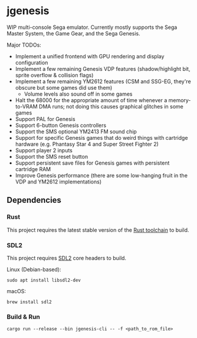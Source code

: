 # jgenesis

WIP multi-console Sega emulator. Currently mostly supports the Sega Master System, the Game Gear, and the Sega Genesis.

Major TODOs:
* Implement a unified frontend with GPU rendering and display configuration
* Implement a few remaining Genesis VDP features (shadow/highlight bit, sprite overflow & collision flags)
* Implement a few remaining YM2612 features (CSM and SSG-EG, they're obscure but some games did use them)
  * Volume levels also sound off in some games
* Halt the 68000 for the appropriate amount of time whenever a memory-to-VRAM DMA runs; not doing this causes graphical glitches in some games
* Support PAL for Genesis
* Support 6-button Genesis controllers
* Support the SMS optional YM2413 FM sound chip
* Support for specific Genesis games that do weird things with cartridge hardware (e.g. Phantasy Star 4 and Super Street Fighter 2)
* Support player 2 inputs
* Support the SMS reset button
* Support persistent save files for Genesis games with persistent cartridge RAM
* Improve Genesis performance (there are some low-hanging fruit in the VDP and YM2612 implementations)

## Dependencies

### Rust

This project requires the latest stable version of the [Rust toolchain](https://doc.rust-lang.org/book/ch01-01-installation.html) to build.

### SDL2

This project requires [SDL2](https://www.libsdl.org/) core headers to build.

Linux (Debian-based):
```
sudo apt install libsdl2-dev
```

macOS:
```
brew install sdl2
```

### Build & Run

```
cargo run --release --bin jgenesis-cli -- -f <path_to_rom_file>
```
